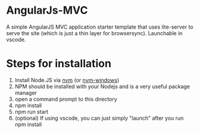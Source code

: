 # AngularJs-MVC
A simple AngularJS MVC application starter template that uses lite-server to serve the site (which is just a thin layer for browsersync). Launchable in vscode.

# Steps for installation
1. Install Node.JS via [nvm](https://github.com/creationix/nvm) (or [nvm-windows](https://github.com/coreybutler/nvm-windows))
2. NPM should be installed with your Nodejs and is a very useful package manager
3. open a command prompt to this directory 
4. npm install
5. npm run start
6. (optional) If using vscode, you can just simply "launch" after you run npm install
